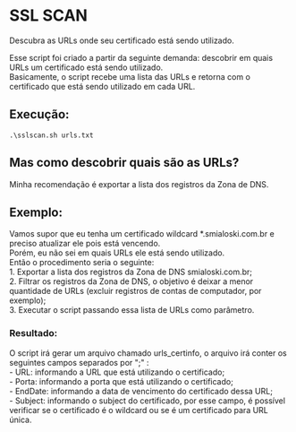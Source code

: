 # SSL SCAN
  Descubra as URLs onde seu certificado está sendo utilizado.

  Esse script foi criado a partir da seguinte demanda: descobrir em quais URLs um certificado está sendo utilizado.  
  Basicamente, o script recebe uma lista das URLs e retorna com o certificado que está sendo utilizado em cada URL.

## Execução:
    .\sslscan.sh urls.txt

## Mas como descobrir quais são as URLs?
Minha recomendação é exportar a lista dos registros da Zona de DNS.

## Exemplo:
  Vamos supor que eu tenha um certificado wildcard *.smialoski.com.br e preciso atualizar ele pois está vencendo.  
  Porém, eu não sei em quais URLs ele está sendo utilizado.  
  Então o procedimento seria o seguinte:  
      1. Exportar a lista dos registros da Zona de DNS smialoski.com.br;  
      2. Filtrar os registros da Zona de DNS, o objetivo é deixar a menor quantidade de URLs (excluir registros de contas de computador, por exemplo);  
      3. Executar o script passando essa lista de URLs como parâmetro.  

  ### Resultado:
  O script irá gerar um arquivo chamado urls_certinfo, o arquivo irá conter os seguintes campos separados por ";" :  
      - URL: informando a URL que está utilizando o certificado;  
      - Porta: informando a porta que está utilizando o certificado;  
      - EndDate: informando a data de vencimento do certificado dessa URL;  
      - Subject: informando o subject do certificado, por esse campo, é possível verificar se o certificado é o wildcard ou se é um certificado para URL única.  



